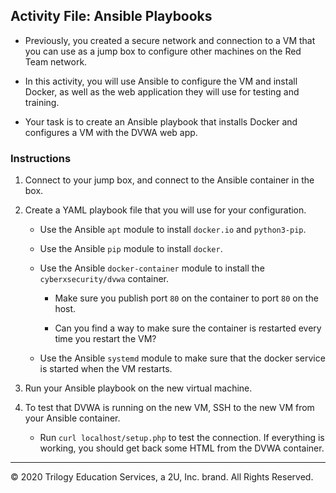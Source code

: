 ## Activity File: Ansible Playbooks

- Previously, you created a secure network and connection to a VM that you can use as a jump box to configure other machines on the Red Team network. 

- In this activity, you will use Ansible to configure the VM and install Docker, as well as the web application they will use for testing and training.

- Your task is to create an Ansible playbook that installs Docker and configures a VM with the DVWA web app.

### Instructions

1. Connect to your jump box, and connect to the Ansible container in the box. 

2. Create a YAML playbook file that you will use for your configuration. 

    - Use the Ansible `apt` module to install `docker.io` and `python3-pip`.

    - Use the Ansible `pip` module to install `docker`.

    - Use the Ansible `docker-container` module to install the `cyberxsecurity/dvwa` container.
      
		- Make sure you publish port `80` on the container to port `80` on the host.
		
		- Can you find a way to make sure the container is restarted every time you restart the VM?
    
    - Use the Ansible `systemd` module to make sure that the docker service is started when the VM restarts. 

3. Run your Ansible playbook on the new virtual machine. 

4. To test that DVWA is running on the new VM, SSH to the new VM from your Ansible container.
    - Run `curl localhost/setup.php` to test the connection. If everything is working, you should get back some HTML from the DVWA container.

---
© 2020 Trilogy Education Services, a 2U, Inc. brand. All Rights Reserved.
